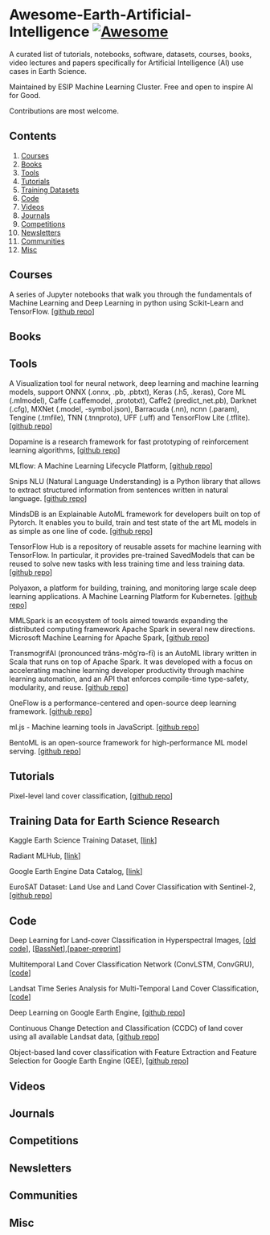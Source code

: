 # Awesome-Earth-Artificial-Intelligence [![Awesome](https://awesome.re/badge.svg)](https://awesome.re)

A curated list of tutorials, notebooks, software, datasets, courses, books, video lectures and papers specifically for Artificial Intelligence (AI) use cases in Earth Science.

Maintained by ESIP Machine Learning Cluster. Free and open to inspire AI for Good.

Contributions are most welcome. 

## Contents

1. [Courses](#courses)
2. [Books](#books)
3. [Tools](#tools)
3. [Tutorials](#tutorials)
4. [Training Datasets](#traningdata)
5. [Code](#code)
6. [Videos](#videos)
7. [Journals](#journals)
8. [Competitions](#competitions)
9. [Newsletters](#newsletters)
10. [Communities](#communities)
11. [Misc](#misc)

## Courses

A series of Jupyter notebooks that walk you through the fundamentals of Machine Learning and Deep Learning in python using Scikit-Learn and TensorFlow. [[github repo](https://github.com/ageron/handson-ml)]



## Books



## Tools

A Visualization tool for neural network, deep learning and machine learning models, support ONNX (.onnx, .pb, .pbtxt), Keras (.h5, .keras), Core ML (.mlmodel), Caffe (.caffemodel, .prototxt), Caffe2 (predict_net.pb), Darknet (.cfg), MXNet (.model, -symbol.json), Barracuda (.nn), ncnn (.param), Tengine (.tmfile), TNN (.tnnproto), UFF (.uff) and TensorFlow Lite (.tflite). [[github repo](https://github.com/lutzroeder/netron)]

Dopamine is a research framework for fast prototyping of reinforcement learning algorithms, [[github repo](https://github.com/google/dopamine)]

MLflow: A Machine Learning Lifecycle Platform, [[github repo](https://github.com/mlflow/mlflow)]

Snips NLU (Natural Language Understanding) is a Python library that allows to extract structured information from sentences written in natural language. [[github repo](https://github.com/snipsco/snips-nlu)]

MindsDB is an Explainable AutoML framework for developers built on top of Pytorch. It enables you to build, train and test state of the art ML models in as simple as one line of code. [[github repo](https://github.com/mindsdb/mindsdb)]

TensorFlow Hub is a repository of reusable assets for machine learning with TensorFlow. In particular, it provides pre-trained SavedModels that can be reused to solve new tasks with less training time and less training data. [[github repo](https://github.com/tensorflow/hub)]

Polyaxon, a platform for building, training, and monitoring large scale deep learning applications. A Machine Learning Platform for Kubernetes. [[github repo](https://github.com/polyaxon/polyaxon)]

MMLSpark is an ecosystem of tools aimed towards expanding the distributed computing framework Apache Spark in several new directions. Microsoft Machine Learning for Apache Spark, [[github repo](https://github.com/Azure/mmlspark)]

TransmogrifAI (pronounced trăns-mŏgˈrə-fī) is an AutoML library written in Scala that runs on top of Apache Spark. It was developed with a focus on accelerating machine learning developer productivity through machine learning automation, and an API that enforces compile-time type-safety, modularity, and reuse. [[github repo](https://github.com/salesforce/TransmogrifAI)]

OneFlow is a performance-centered and open-source deep learning framework. [[github repo](https://github.com/Oneflow-Inc/oneflow)]

ml.js - Machine learning tools in JavaScript. [[github repo](https://github.com/mljs/ml)]

BentoML is an open-source framework for high-performance ML model serving. [[github repo](https://github.com/bentoml/BentoML)]



## Tutorials

Pixel-level land cover classification, [[github repo](https://github.com/Azure/pixel_level_land_classification)]

## Training Data for Earth Science Research

Kaggle Earth Science Training Dataset, [[link](https://www.kaggle.com/search?q=tag%3A%22earth+science%22+in%3Adatasets)]

Radiant MLHub, [[link](https://www.mlhub.earth/#datasets)]

Google Earth Engine Data Catalog, [[link](https://developers.google.com/earth-engine/datasets/catalog)]

EuroSAT Dataset: Land Use and Land Cover Classification with Sentinel-2, [[github repo](https://github.com/phelber/EuroSAT)]

## Code

Deep Learning for Land-cover Classification in Hyperspectral Images, [[old code](https://github.com/KGPML/Hyperspectral)], [[BassNet](https://github.com/hbutsuak95/BASS-Net)],[[paper-preprint](https://arxiv.org/abs/1612.00144)]

Multitemporal Land Cover Classification Network (ConvLSTM, ConvGRU), [[code](https://github.com/TUM-LMF/MTLCC)]

Landsat Time Series Analysis for Multi-Temporal Land Cover Classification, [[code](https://github.com/agr-ayush/Landsat-Time-Series-Analysis-for-Multi-Temporal-Land-Cover-Classification)] 

Deep Learning on Google Earth Engine, [[github repo](https://github.com/ucalyptus/EarthEngine-Deep-Learning)]

Continuous Change Detection and Classification (CCDC) of land cover using all available Landsat data, [[github repo](https://github.com/GERSL/CCDC)]

Object-based land cover classification with Feature Extraction and Feature Selection for Google Earth Engine (GEE), [[github repo](https://github.com/GERSL/CCDC)]

## Videos



## Journals


## Competitions


## Newsletters


## Communities


## Misc


  

